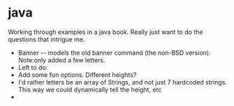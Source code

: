 # java
Working through examples in a java book. Really just want to do the questions that intrigue me.

  * Banner -- models the old banner command (the non-BSD version). Note:only added a few letters.
  *   Left to do:
  *   Add some fun options. Different heights?
  *   I'd rather letters be an array of Strings, and not just 7 hardcoded strings. This way we could dynamically tell the height, etc
  *   
